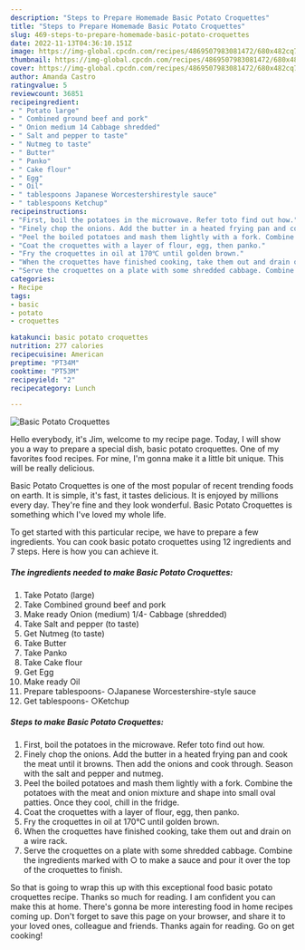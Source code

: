 ```yaml
---
description: "Steps to Prepare Homemade Basic Potato Croquettes"
title: "Steps to Prepare Homemade Basic Potato Croquettes"
slug: 469-steps-to-prepare-homemade-basic-potato-croquettes
date: 2022-11-13T04:36:10.151Z
image: https://img-global.cpcdn.com/recipes/4869507983081472/680x482cq70/basic-potato-croquettes-recipe-main-photo.jpg
thumbnail: https://img-global.cpcdn.com/recipes/4869507983081472/680x482cq70/basic-potato-croquettes-recipe-main-photo.jpg
cover: https://img-global.cpcdn.com/recipes/4869507983081472/680x482cq70/basic-potato-croquettes-recipe-main-photo.jpg
author: Amanda Castro
ratingvalue: 5
reviewcount: 36851
recipeingredient:
- " Potato large"
- " Combined ground beef and pork"
- " Onion medium 14 Cabbage shredded"
- " Salt and pepper to taste"
- " Nutmeg to taste"
- " Butter"
- " Panko"
- " Cake flour"
- " Egg"
- " Oil"
- " tablespoons Japanese Worcestershirestyle sauce"
- " tablespoons Ketchup"
recipeinstructions:
- "First, boil the potatoes in the microwave. Refer toto find out how."
- "Finely chop the onions. Add the butter in a heated frying pan and cook the meat until it browns. Then add the onions and cook through. Season with the salt and pepper and nutmeg."
- "Peel the boiled potatoes and mash them lightly with a fork. Combine the potatoes with the meat and onion mixture and shape into small oval patties. Once they cool, chill in the fridge."
- "Coat the croquettes with a layer of flour, egg, then panko."
- "Fry the croquettes in oil at 170℃ until golden brown."
- "When the croquettes have finished cooking, take them out and drain on a wire rack."
- "Serve the croquettes on a plate with some shredded cabbage. Combine the ingredients marked with ○ to make a sauce and pour it over the top of the croquettes to finish."
categories:
- Recipe
tags:
- basic
- potato
- croquettes

katakunci: basic potato croquettes 
nutrition: 277 calories
recipecuisine: American
preptime: "PT34M"
cooktime: "PT53M"
recipeyield: "2"
recipecategory: Lunch

---
```



![Basic Potato Croquettes](https://img-global.cpcdn.com/recipes/4869507983081472/680x482cq70/basic-potato-croquettes-recipe-main-photo.jpg)

Hello everybody, it's Jim, welcome to my recipe page. Today, I will show you a way to prepare a special dish, basic potato croquettes. One of my favorites food recipes. For mine, I'm gonna make it a little bit unique. This will be really delicious.



Basic Potato Croquettes is one of the most popular of recent trending foods on earth. It is simple, it's fast, it tastes delicious. It is enjoyed by millions every day. They're fine and they look wonderful. Basic Potato Croquettes is something which I've loved my whole life.


To get started with this particular recipe, we have to prepare a few ingredients. You can cook basic potato croquettes using 12 ingredients and 7 steps. Here is how you can achieve it.

<!--inarticleads1-->

##### The ingredients needed to make Basic Potato Croquettes:

1. Take  Potato (large)
1. Take  Combined ground beef and pork
1. Make ready  Onion (medium) 1/4- Cabbage (shredded)
1. Take  Salt and pepper (to taste)
1. Get  Nutmeg (to taste)
1. Take  Butter
1. Take  Panko
1. Take  Cake flour
1. Get  Egg
1. Make ready  Oil
1. Prepare  tablespoons- ○Japanese Worcestershire-style sauce
1. Get  tablespoons- ○Ketchup




<!--inarticleads2-->

##### Steps to make Basic Potato Croquettes:

1. First, boil the potatoes in the microwave. Refer toto find out how.
1. Finely chop the onions. Add the butter in a heated frying pan and cook the meat until it browns. Then add the onions and cook through. Season with the salt and pepper and nutmeg.
1. Peel the boiled potatoes and mash them lightly with a fork. Combine the potatoes with the meat and onion mixture and shape into small oval patties. Once they cool, chill in the fridge.
1. Coat the croquettes with a layer of flour, egg, then panko.
1. Fry the croquettes in oil at 170℃ until golden brown.
1. When the croquettes have finished cooking, take them out and drain on a wire rack.
1. Serve the croquettes on a plate with some shredded cabbage. Combine the ingredients marked with ○ to make a sauce and pour it over the top of the croquettes to finish.




So that is going to wrap this up with this exceptional food basic potato croquettes recipe. Thanks so much for reading. I am confident you can make this at home. There's gonna be more interesting food in home recipes coming up. Don't forget to save this page on your browser, and share it to your loved ones, colleague and friends. Thanks again for reading. Go on get cooking!
